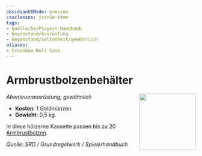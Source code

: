 ```yaml
---
obsidianUIMode: preview
cssclasses: json5e-item
tags:
- Quelle/5e/Players_Handbook
- Gegenstand/Ausrüstung
- Gegenstand/Seltenheit/gewöhnlich
aliases:
- Crossbow Bolt Case
---
```

# Armbrustbolzenbehälter
*Abenteuerausrüstung, gewöhnlich*
<img src="Symbolik/Gegenstände.webp" align="right" width="150">

- **Kosten**: 1 Goldmünzen
- **Gewicht**: 0,5 kg.

In diese hölzerne Kassette passen bis zu 20 [Armbrustbolzen](Armbrustbolzen.md).

*Quelle: SRD / Grundregelwerk / Spielerhandbuch*  